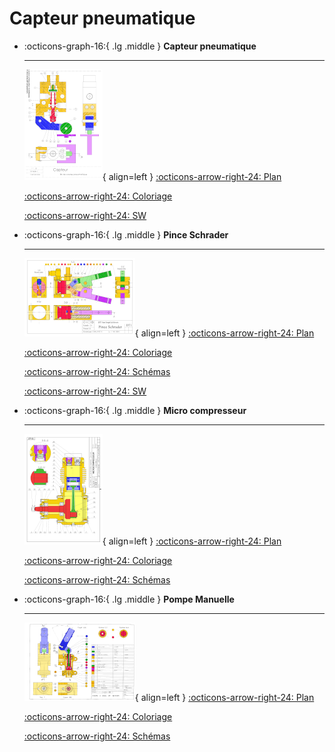 # Capteur pneumatique 

<div class="grid cards" markdown> 

-   :octicons-graph-16:{ .lg .middle } __Capteur pneumatique__
 
    --- 
 
    ![Capteur pneumatique](../img/plans/001_mini.png){ align=left } 
    [:octicons-arrow-right-24: Plan]() 
	
	[:octicons-arrow-right-24: Coloriage]() 
	
	[:octicons-arrow-right-24: SW]()

-   :octicons-graph-16:{ .lg .middle } __Pince Schrader__
 
    --- 
 
	![Pince Schrader](../img/plans/002_mini.png){ align=left } 
    [:octicons-arrow-right-24: Plan]() 
	
	[:octicons-arrow-right-24: Coloriage]() 
	
	[:octicons-arrow-right-24: Schémas]()
	
	[:octicons-arrow-right-24: SW]()

-   :octicons-graph-16:{ .lg .middle } __Micro compresseur__
 
    --- 
 
	![Micro compresseur](../img/plans/003_mini.png){ align=left } 
    [:octicons-arrow-right-24: Plan]()
	
	[:octicons-arrow-right-24: Coloriage]() 
	
	[:octicons-arrow-right-24: Schémas]()

-   :octicons-graph-16:{ .lg .middle } __Pompe Manuelle__
 
    --- 
 
	![Pompe Manuelle](../img/plans/004_mini.png){ align=left } 
    [:octicons-arrow-right-24: Plan]() 
	
	[:octicons-arrow-right-24: Coloriage]() 
	
	[:octicons-arrow-right-24: Schémas]()


	
</div>